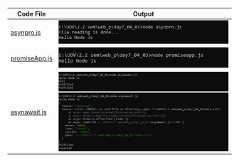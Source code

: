 | Code File | Output |
|-----------|--------|
|[asynpro.js](./Codes/asynpro.js)|![asynpro.png](./Output/asynpro.png)|
|[promiseApp.js](./Codes/promiseapp.js)|![promiseApp.png](./Output/promiss1.png)|
|[asynawait.js](./Codes/asynawait.js)|![asynawait1.png](./Output/asynawait1.png)![asynawait2.png](./Output/asynawait2.png)|

